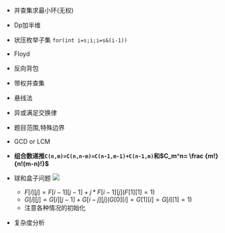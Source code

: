 - 并查集求最小环(无权)
- Dp加半维
- 状压枚举子集 `for(int i=s;i;i=s&(i-1))`
- Floyd
- 反向背包
- 带权并查集
- 悬线法
- 异或满足交换律
- 题目范围,特殊边界
- GCD or LCM
- **组合数递推`C(n,m)=C(n,n-m)=C(n-1,m-1)+C(n-1,m)`和$C_m^n= \frac {m!}{n!(m-n)!}$**
- 球和盒子问题
![](https://s1.ax1x.com/2018/10/12/itXzw9.jpg)

	- $F[i][j]=F[i-1][j-1]+j*F[i-1][j](F[1][1]=1)$
	- $G[i][j]=G[i][j-1]+G[i-j][j](G[0][i]=G[1][i]=G[i][1]=1)$
	- 注意各种情况的初始化

- 复杂度分析
<!--stackedit_data:
eyJoaXN0b3J5IjpbMzIwMzI2MzYsMTcxNTc1MTY5OCwxMTExMT
c4MTM4LDExMzk5NTE4NzYsLTQ5OTQxNDU4LDEyNjg4NDcwMDUs
LTExNzkzMjY4NDgsNDA4NzM5NDMwLDE1MjMzMjg4MjksLTE0Mz
E0NTk0NjksLTE4NDg3MjEwMjUsLTc5NzQ3NTQzMiwtOTU2Nzcz
NzAzLDc3MzE1MDc5OCwyMTMyNjYwNjc5LDcyMDIxODY5NywxMj
I3NTYxMzA4LC0yMDA3MTEwNTM4LC0yMDcwMDk3MjAxLC03MjEw
ODQzMzddfQ==
-->